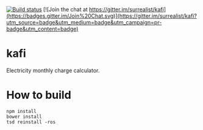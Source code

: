 [![Build status](https://ci.appveyor.com/api/projects/status/us13l3279j9kh9n1?svg=true)](https://ci.appveyor.com/project/surrealist/kafi)
[![Join the chat at https://gitter.im/surrealist/kafi](https://badges.gitter.im/Join%20Chat.svg)](https://gitter.im/surrealist/kafi?utm_source=badge&utm_medium=badge&utm_campaign=pr-badge&utm_content=badge)

# kafi
Electricity monthly charge calculator.

# How to build
```
npm install
bower install
tsd reinstall -ros
```
